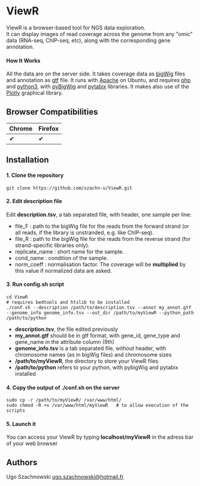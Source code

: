 # ViewR

ViewR is a browser-based tool for NGS data exploration.  
It can display images of read coverage across the genome from any "omic" data (RNA-seq, ChIP-seq, etc), along with the corresponding gene annotation.

#### How It Works

All the data are on the server side. It takes coverage data as [bigWig](https://genome.ucsc.edu/goldenPath/help/bigWig.html) files and annotation as [gtf](https://www.ensembl.org/info/website/upload/gff.html) file. It runs with [Apache](https://httpd.apache.org/) on Ubuntu, and requires [php](https://www.php.net/) and [python3](https://www.python.org/), with [pyBigWig](https://github.com/deeptools/pyBigWig) and [pytabix](https://github.com/slowkow/pytabix) libraries. It makes also use of the [Plotly](https://plotly.com/javascript/) graphical library.

## Browser Compatibilities

| Chrome | Firefox | 
| ------ | ------- |
| ✔      | ✔       |

## Installation

#### 1. Clone the repository
```
git clone https://github.com/szachn-u/ViewR.git
```
#### 2. Edit description file
Edit **description.tsv**, a tab separated file, with header, one sample per line:  
 - file_F : path to the bigWig file for the reads from the forward strand (or all reads, if the library is unstranded, e.g. like ChIP-seq).  
 - file_R : path to the bigWig file for the reads from the reverse strand (for strand-specific libraries only).  
 - replicate_name : short name for the sample.  
 - cond_name : condition of the sample.  
 - norm_coeff : normalisation factor. The coverage will be **multiplied** by this value if normalized data are asked.  
  
#### 3. Run config.sh script
```
cd ViewR
# requires bedtools and htslib to be installed
./conf.sh --description /path/to/description.tsv --annot my_annot.gtf --genome_info genome_info.tsv --out_dir /path/to/myViewR --python_path /path/to/python
```
- **description.tsv**, the file edited previously
- **my_annot.gtf** should be in gtf format, with gene_id, gene_type and gene_name in the attribute column (9th)
- **genome_info.tsv** is a tab separated file, without header, with chromosome names (as in bigWig files) and chromosome sizes
- **/path/to/myViewR**, the directory to store your ViewR files
- **/path/to/python** refers to your python, with pybigWig and pytabix installed
  
#### 4. Copy the output of ./conf.sh on the server
```
sudo cp -r /path/to/myViewR/ /var/www/html/
sudo chmod -R +x /var/www/html/myViewR   # to allow execution of the scripts
```
#### 5. Launch it
You can access your ViewR by typing **localhost/myViewR** in the adress bar of your web browser
  
## Authors
Ugo Szachnowski <ugo.szachnowski@hotmail.fr>
